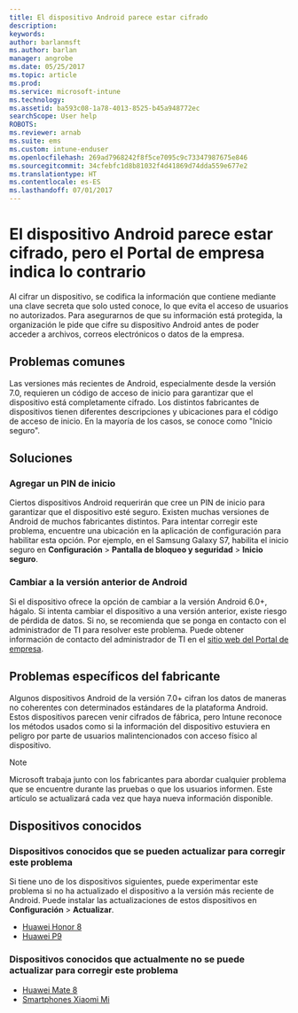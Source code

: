 ```yaml
---
title: El dispositivo Android parece estar cifrado
description: 
keywords: 
author: barlanmsft
ms.author: barlan
manager: angrobe
ms.date: 05/25/2017
ms.topic: article
ms.prod: 
ms.service: microsoft-intune
ms.technology: 
ms.assetid: ba593c08-1a78-4013-8525-b45a948772ec
searchScope: User help
ROBOTS: 
ms.reviewer: arnab
ms.suite: ems
ms.custom: intune-enduser
ms.openlocfilehash: 269ad7968242f8f5ce7095c9c73347987675e846
ms.sourcegitcommit: 34cfebfc1d8b81032f4d41869d74dda559e677e2
ms.translationtype: HT
ms.contentlocale: es-ES
ms.lasthandoff: 07/01/2017
---
```

# <a name="your-android-device-seems-to-be-encrypted-but-company-portal-says-otherwise"></a>El dispositivo Android parece estar cifrado, pero el Portal de empresa indica lo contrario

Al cifrar un dispositivo, se codifica la información que contiene mediante una clave secreta que solo usted conoce, lo que evita el acceso de usuarios no autorizados. Para asegurarnos de que su información está protegida, la organización le pide que cifre su dispositivo Android antes de poder acceder a archivos, correos electrónicos o datos de la empresa.

## <a name="common-issues"></a>Problemas comunes

Las versiones más recientes de Android, especialmente desde la versión 7.0, requieren un código de acceso de inicio para garantizar que el dispositivo está completamente cifrado. Los distintos fabricantes de dispositivos tienen diferentes descripciones y ubicaciones para el código de acceso de inicio. En la mayoría de los casos, se conoce como "Inicio seguro". 

## <a name="solutions"></a>Soluciones

### <a name="add-a-startup-pin"></a>Agregar un PIN de inicio

Ciertos dispositivos Android requerirán que cree un PIN de inicio para garantizar que el dispositivo esté seguro. Existen muchas versiones de Android de muchos fabricantes distintos. Para intentar corregir este problema, encuentre una ubicación en la aplicación de configuración para habilitar esta opción. Por ejemplo, en el Samsung Galaxy S7, habilita el inicio seguro en **Configuración** > **Pantalla de bloqueo y seguridad** > **Inicio seguro**.  

### <a name="downgrade-your-version-of-android"></a>Cambiar a la versión anterior de Android
Si el dispositivo ofrece la opción de cambiar a la versión Android 6.0+, hágalo. Si intenta cambiar el dispositivo a una versión anterior, existe riesgo de pérdida de datos. Si no, se recomienda que se ponga en contacto con el administrador de TI para resolver este problema. Puede obtener información de contacto del administrador de TI en el [sitio web del Portal de empresa](http://portal.manage.microsoft.com).

## <a name="specific-manufacturer-issues"></a>Problemas específicos del fabricante

Algunos dispositivos Android de la versión 7.0+ cifran los datos de maneras no coherentes con determinados estándares de la plataforma Android. Estos dispositivos parecen venir cifrados de fábrica, pero Intune reconoce los métodos usados como si la información del dispositivo estuviera en peligro por parte de usuarios malintencionados con acceso físico al dispositivo.

> [!Note]
> Microsoft trabaja junto con los fabricantes para abordar cualquier problema que se encuentre durante las pruebas o que los usuarios informen. Este artículo se actualizará cada vez que haya nueva información disponible. 

## <a name="known-devices"></a>Dispositivos conocidos

### <a name="known-devices-that-can-be-updated-to-fix-this-issue"></a>Dispositivos conocidos que se pueden actualizar para corregir este problema

Si tiene uno de los dispositivos siguientes, puede experimentar este problema si no ha actualizado el dispositivo a la versión más reciente de Android. Puede instalar las actualizaciones de estos dispositivos en **Configuración** > **Actualizar**. 

- [Huawei Honor 8](http://consumer.huawei.com/en/support/mobile-phones/honor8_en-sup.htm)
- [Huawei P9](http://consumer.huawei.com/mobile-phones/p9/index.html)

### <a name="known-devices-that-currently-cannot-be-updated-to-fix-this-issue"></a>Dispositivos conocidos que actualmente no se puede actualizar para corregir este problema

- [Huawei Mate 8](http://consumer.huawei.com/en/mobile-phones/mate8/index.htm)
- [Smartphones Xiaomi Mi](https://xiaomi-mi.com/mi-smartphones/)
